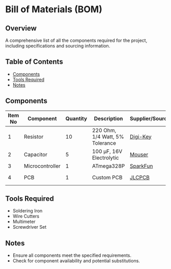 # Bill of Materials (BOM)

## Overview

A comprehensive list of all the components required for the project, including specifications and sourcing information.

## Table of Contents

- [Components](#components)
- [Tools Required](#tools-required)
- [Notes](#notes)

## Components

| Item No | Component              | Quantity | Description                   | Supplier/Source         | Part Number       | Price      |
|---------|-----------------------|----------|-------------------------------|-------------------------|-------------------|------------|
| 1       | Resistor              | 10       | 220 Ohm, 1/4 Watt, 5% Tolerance | [Digi-Key](https://www.digikey.com/) | 220R-1/4W-5%       | $0.10     |
| 2       | Capacitor             | 5        | 100 µF, 16V Electrolytic     | [Mouser](https://www.mouser.com/) | 100uF-16V        | $0.25     |
| 3       | Microcontroller       | 1        | ATmega328P                    | [SparkFun](https://www.sparkfun.com/) | ATMEGA328P         | $2.50     |
| 4       | PCB                   | 1        | Custom PCB                    | [JLCPCB](https://www.jlcpcb.com/) | CustomPCB-XYZ      | $3.00     

## Tools Required

- Soldering Iron
- Wire Cutters
- Multimeter
- Screwdriver Set

## Notes

- Ensure all components meet the specified requirements.
- Check for component availability and potential substitutions.
